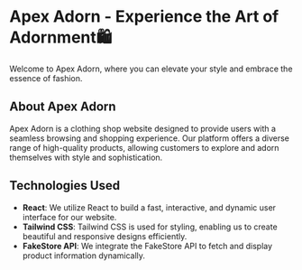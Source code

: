 # Apex Adorn - Experience the Art of Adornment🛍<br/>

Welcome to Apex Adorn, where you can elevate your style and embrace the essence of fashion.

## About Apex Adorn

Apex Adorn is a clothing shop website designed to provide users with a seamless browsing and shopping experience. Our platform offers a diverse range of high-quality products, allowing customers to explore and adorn themselves with style and sophistication.


## Technologies Used
-  **React**: We utilize React to build a fast, interactive, and dynamic user interface for our website.<br/>
-  **Tailwind CSS**: Tailwind CSS is used for styling, enabling us to create beautiful and responsive designs efficiently.<br/>
-  **FakeStore API**: We integrate the FakeStore API to fetch and display product information dynamically.<br/>
